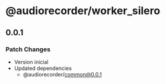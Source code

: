 # @audiorecorder/worker_silero

## 0.0.1

### Patch Changes

- Version inicial
- Updated dependencies
  - @audiorecorder/common@0.0.1
